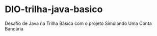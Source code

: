 # DIO-trilha-java-basico
Desafio de Java na Trilha Básica com o projeto Simulando Uma Conta Bancária
